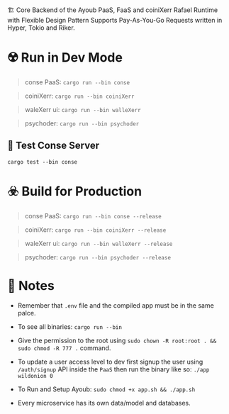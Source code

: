 
🏗 Core Backend of the Ayoub PaaS, FaaS and coiniXerr Rafael Runtime with Flexible Design Pattern Supports Pay-As-You-Go Requests written in Hyper, Tokio and Riker.

# ☢️ Run in Dev Mode

> conse PaaS: ```cargo run --bin conse``` 

> coiniXerr: ```cargo run --bin coiniXerr```

> waleXerr ui: ```cargo run --bin walleXerr```

> psychoder: ```cargo run --bin psychoder```

## 🧪 Test Conse Server

```cargo test --bin conse```

# ☣️ Build for Production

> conse PaaS: ```cargo run --bin conse --release``` 

> coiniXerr: ```cargo run --bin coiniXerr --release```

> waleXerr ui: ```cargo run --bin walleXerr --release```

> psychoder: ```cargo run --bin psychoder --release```

# 📇 Notes

* Remember that `.env` file and the compiled app must be in the same palce. 

* To see all binaries: ```cargo run --bin```

* Give the permission to the root using ```sudo chown -R root:root . && sudo chmod -R 777 .``` command.

* To update a user access level to dev first signup the user using `/auth/signup` API inside the `PaaS` then run the binary like so: `./app wildonion 0`

* To Run and Setup Ayoub: ```sudo chmod +x app.sh && ./app.sh```

* Every microservice has its own data/model and databases.